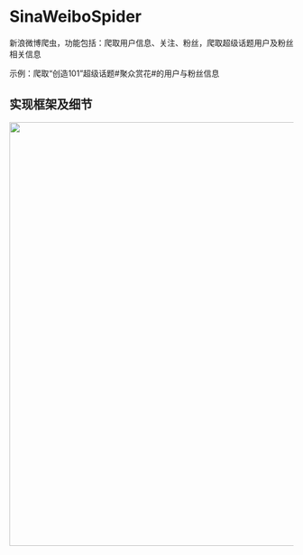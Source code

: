 # SinaWeiboSpider
新浪微博爬虫，功能包括：爬取用户信息、关注、粉丝，爬取超级话题用户及粉丝相关信息

示例：爬取“创造101”超级话题#聚众赏花#的用户与粉丝信息

## 实现框架及细节

<p align="center">
<img src="https://github.com/kechunliu/SinaWeiboSpider/blob/master/SpiderFramework.jpg" width="750">
</p>

